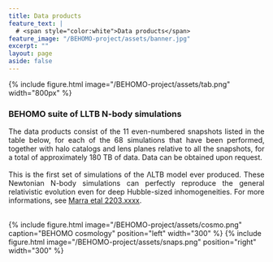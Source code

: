 ```yaml
---
title: Data products
feature_text: |
  # <span style="color:white">Data products</span>
feature_image: "/BEHOMO-project/assets/banner.jpg"
excerpt: ""
layout: page
aside: false
---
```


{% include figure.html image="/BEHOMO-project/assets/tab.png" width="800px" %}

### BEHOMO suite of LLTB N-body simulations

<div style="text-align: justify">
The data products consist of the 11 even-numbered snapshots listed in the table below, for each of the 68 simulations that have been performed, together with halo catalogs and lens planes relative to all the snapshots, for a total of approximately 180 TB of data. Data can be obtained upon request.
<br/><br/>
This is the first set of simulations of the ΛLTB model ever produced. These Newtonian N-body simulations can perfectly reproduce the general relativistic evolution even for deep Hubble-sized inhomogeneities. For more informations, see <a href="http://arxiv.org/abs/2203.xxxx">Marra etal 2203.xxxx</a>.
</div>

<br/>

{% include figure.html image="/BEHOMO-project/assets/cosmo.png" caption="BEHOMO cosmology" position="left" width="300" %}
{% include figure.html image="/BEHOMO-project/assets/snaps.png" position="right" width="300" %}